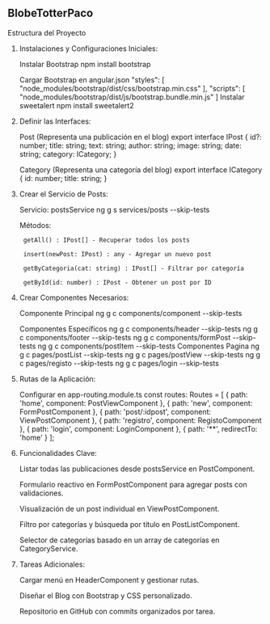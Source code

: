## BlobeTotterPaco ##

Estructura del Proyecto

1. Instalaciones y Configuraciones Iniciales:

    Instalar Bootstrap
    npm install bootstrap

    Cargar Bootstrap en angular.json
    "styles": [
      "node_modules/bootstrap/dist/css/bootstrap.min.css"
    ],
    "scripts": [
      "node_modules/bootstrap/dist/js/bootstrap.bundle.min.js"
    ]
    Instalar sweetalert
    npm install sweetalert2

2. Definir las Interfaces:

    Post (Representa una publicación en el blog)
    export interface IPost {
      id?: number;
      title: string;
      text: string;
      author: string;
      image: string;
      date: string;
      category: ICategory;
    }

    Category (Representa una categoría del blog)
    export interface ICategory {
      id: number;
      title: string;
    }

3. Crear el Servicio de Posts:

    Servicio: postsService
    ng g s services/posts --skip-tests

    Métodos:

        getAll() : IPost[] - Recuperar todos los posts

        insert(newPost: IPost) : any - Agregar un nuevo post

        getByCategoria(cat: string) : IPost[] - Filtrar por categoría

        getById(id: number) : IPost - Obtener un post por ID

4. Crear Componentes Necesarios:

    Componente Principal
    ng g c components/component --skip-tests

    Componentes Específicos
    ng g c components/header --skip-tests
    ng g c components/footer --skip-tests
    ng g c components/formPost --skip-tests
    ng g c components/postItem --skip-tests
    Componentes Pagina
    ng g c pages/postList --skip-tests
    ng g c pages/postView --skip-tests
    ng g c pages/registo --skip-tests
    ng g c pages/login --skip-tests

5. Rutas de la Aplicación:

    Configurar en app-routing.module.ts
    const routes: Routes = [
      { path: 'home', component: PostViewComponent },
      { path: 'new', component: FormPostComponent },
      { path: 'post/:idpost', component: ViewPostComponent },
      { path: 'registro', component: RegistoComponent },
      { path: 'login', component: LoginComponent },
      { path: '**', redirectTo: 'home' }
    ];

6. Funcionalidades Clave:

    Listar todas las publicaciones desde postsService en PostComponent.

    Formulario reactivo en FormPostComponent para agregar posts con validaciones.

    Visualización de un post individual en ViewPostComponent.

    Filtro por categorías y búsqueda por título en PostListComponent.

    Selector de categorías basado en un array de categorías en CategoryService.

7. Tareas Adicionales:

    Cargar menú en HeaderComponent y gestionar rutas.

    Diseñar el Blog con Bootstrap y CSS personalizado.

    Repositorio en GitHub con commits organizados por tarea.
